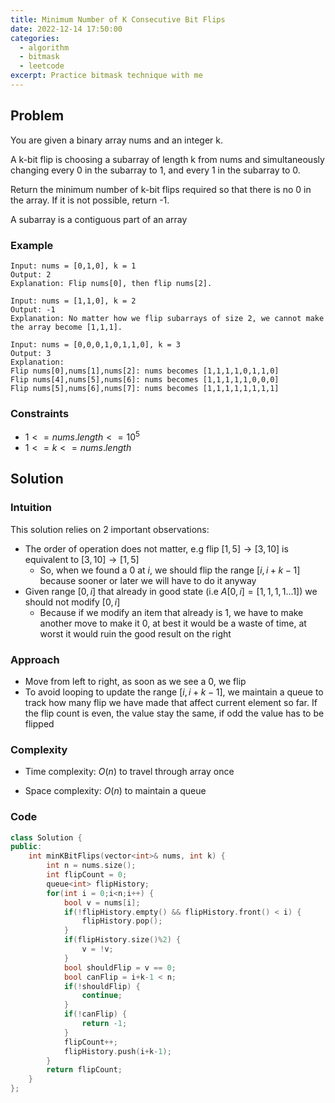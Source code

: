 ```yaml
---
title: Minimum Number of K Consecutive Bit Flips
date: 2022-12-14 17:50:00
categories:
  - algorithm
  - bitmask
  - leetcode
excerpt: Practice bitmask technique with me
---
```


## Problem

You are given a binary array nums and an integer k.

A k-bit flip is choosing a subarray of length k from nums and simultaneously changing every 0 in the subarray to 1, and every 1 in the subarray to 0.

Return the minimum number of k-bit flips required so that there is no 0 in the array. If it is not possible, return -1.

A subarray is a contiguous part of an array

### Example

```
Input: nums = [0,1,0], k = 1
Output: 2
Explanation: Flip nums[0], then flip nums[2].
```

```
Input: nums = [1,1,0], k = 2
Output: -1
Explanation: No matter how we flip subarrays of size 2, we cannot make the array become [1,1,1].
```

```
Input: nums = [0,0,0,1,0,1,1,0], k = 3
Output: 3
Explanation:
Flip nums[0],nums[1],nums[2]: nums becomes [1,1,1,1,0,1,1,0]
Flip nums[4],nums[5],nums[6]: nums becomes [1,1,1,1,1,0,0,0]
Flip nums[5],nums[6],nums[7]: nums becomes [1,1,1,1,1,1,1,1]
```

### Constraints

- $1 <= nums.length <= 10^5$
- $1 <= k <= nums.length$

## Solution

### Intuition

This solution relies on 2 important observations:

- The order of operation does not matter, e.g flip $[1,5] \rightarrow [3,10]$ is equivalent to $[3,10] \rightarrow [1,5]$
  - So, when we found a $0$ at $i$, we should flip the range $[i,i+k-1]$ because sooner or later we will have to do it anyway
- Given range $[0,i]$ that already in good state (i.e $A[0,i] = [1,1,1,1...1]$) we should not modify $[0,i]$
  - Because if we modify an item that already is $1$, we have to make another move to make it $0$, at best it would be a waste of time, at worst it would ruin the good result on the right

### Approach

- Move from left to right, as soon as we see a $0$, we flip
- To avoid looping to update the range $[i,i+k-1]$, we maintain a queue to track how many flip we have made that affect current element so far. If the flip count is even, the value stay the same, if odd the value has to be flipped

### Complexity

- Time complexity:
  $O(n)$ to travel through array once

- Space complexity:
  $O(n)$ to maintain a queue

### Code

```cpp
class Solution {
public:
    int minKBitFlips(vector<int>& nums, int k) {
        int n = nums.size();
        int flipCount = 0;
        queue<int> flipHistory;
        for(int i = 0;i<n;i++) {
            bool v = nums[i];
            if(!flipHistory.empty() && flipHistory.front() < i) {
                flipHistory.pop();
            }
            if(flipHistory.size()%2) {
                v = !v;
            }
            bool shouldFlip = v == 0;
            bool canFlip = i+k-1 < n;
            if(!shouldFlip) {
                continue;
            }
            if(!canFlip) {
                return -1;
            }
            flipCount++;
            flipHistory.push(i+k-1);
        }
        return flipCount;
    }
};
```
